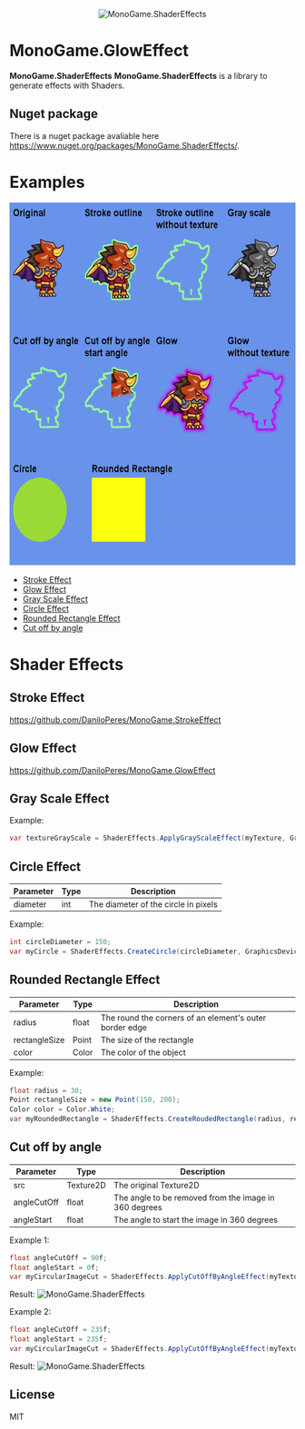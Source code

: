 <p align="center">
  <img src="http://daniloperes.com/MonoGame.ShaderEffects_Logo_256.png" alt="MonoGame.ShaderEffects" width="120" height="120">
</p>

# MonoGame.GlowEffect
<b>MonoGame.ShaderEffects</b> <b>MonoGame.ShaderEffects</b> is a library to generate effects with Shaders.

## Nuget package
There is a nuget package avaliable here https://www.nuget.org/packages/MonoGame.ShaderEffects/.

# Examples

<img src="https://raw.githubusercontent.com/DaniloPeres/MonoGame.ShaderEffects/main/MonoGame.ShaderEffects-Samples/Sample.gif" width="600" height="639">

- [Stroke Effect](#stroke-effect)
- [Glow Effect](#glow-effect)
- [Gray Scale Effect](#gray-scale-effect)
- [Circle Effect](#circle-effect)
- [Rounded Rectangle Effect](#rounded-rectangle-effect)
- [Cut off by angle](#cut-off-by-angle)

# Shader Effects

## Stroke Effect

https://github.com/DaniloPeres/MonoGame.StrokeEffect

## Glow Effect

https://github.com/DaniloPeres/MonoGame.GlowEffect

## Gray Scale Effect

Example:
```csharp
var textureGrayScale = ShaderEffects.ApplyGrayScaleEffect(myTexture, GraphicsDevice);
```

## Circle Effect

| Parameter | Type | Description |
| --- | --- | --- |
| diameter | int | The diameter of the circle in pixels |

Example:
```csharp
int circleDiameter = 150;
var myCircle = ShaderEffects.CreateCircle(circleDiameter, GraphicsDevice);
```

## Rounded Rectangle Effect

| Parameter | Type | Description |
| --- | --- | --- |
| radius | float | The round the corners of an element's outer border edge |
| rectangleSize | Point | The size of the rectangle |
| color | Color | The color of the object |

Example:
```csharp
float radius = 30;
Point rectangleSize = new Point(150, 200);
Color color = Color.White;
var myRoundedRectangle = ShaderEffects.CreateRoudedRectangle(radius, rectangleSize, color, GraphicsDevice);
```

## Cut off by angle

| Parameter | Type | Description |
| --- | --- | --- |
| src | Texture2D | The original Texture2D |
| angleCutOff | float | The angle to be removed from the image in 360 degrees |
| angleStart | float | The angle to start the image in 360 degrees |

Example 1:
```csharp
float angleCutOff = 90f;
float angleStart = 0f;
var myCircularImageCut = ShaderEffects.ApplyCutOffByAngleEffect(myTexture, angleCutOff, angleStart, GraphicsDevice);
```

Result:
<img src="http://daniloperes.com/MonoGame.ShaderEffects.CutAngle.Eg1.png" alt="MonoGame.ShaderEffects" width="401" height="257">

Example 2:
```csharp
float angleCutOff = 235f;
float angleStart = 235f;
var myCircularImageCut = ShaderEffects.ApplyCutOffByAngleEffect(myTexture, angleCutOff, angleStart, GraphicsDevice);
```

Result:
<img src="http://daniloperes.com/MonoGame.ShaderEffects.CutAngle.Eg2.png" alt="MonoGame.ShaderEffects" width="424" height="233">

## License

MIT
